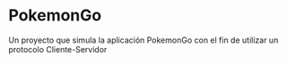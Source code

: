 # PokemonGo
Un proyecto que simula la aplicación PokemonGo con el fin de utilizar un protocolo Cliente-Servidor
